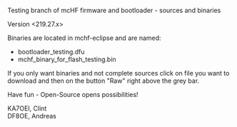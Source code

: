 Testing branch of mcHF firmware and bootloader - sources and binaries


Version <219.27.x>


Binaries are located in mchf-eclipse and are named:
- bootloader_testing.dfu
- mchf_binary_for_flash_testing.bin

If you only want binaries and not complete sources click on file you want to download and then on the button "Raw" right above the grey bar.

Have fun - Open-Source opens possibilities!

KA7OEI, Clint<br>
DF8OE, Andreas
